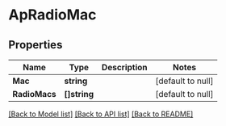 # ApRadioMac

## Properties
Name | Type | Description | Notes
------------ | ------------- | ------------- | -------------
**Mac** | **string** |  | [default to null]
**RadioMacs** | **[]string** |  | [default to null]

[[Back to Model list]](../README.md#documentation-for-models) [[Back to API list]](../README.md#documentation-for-api-endpoints) [[Back to README]](../README.md)

